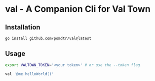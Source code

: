 # val - A Companion Cli for Val Town

## Installation

```bash
go install github.com/pomdtr/val@latest
```

## Usage

```bash
export VALTOWN_TOKEN='<your token>' # or use the --token flag

val '@me.helloWorld()'
```
